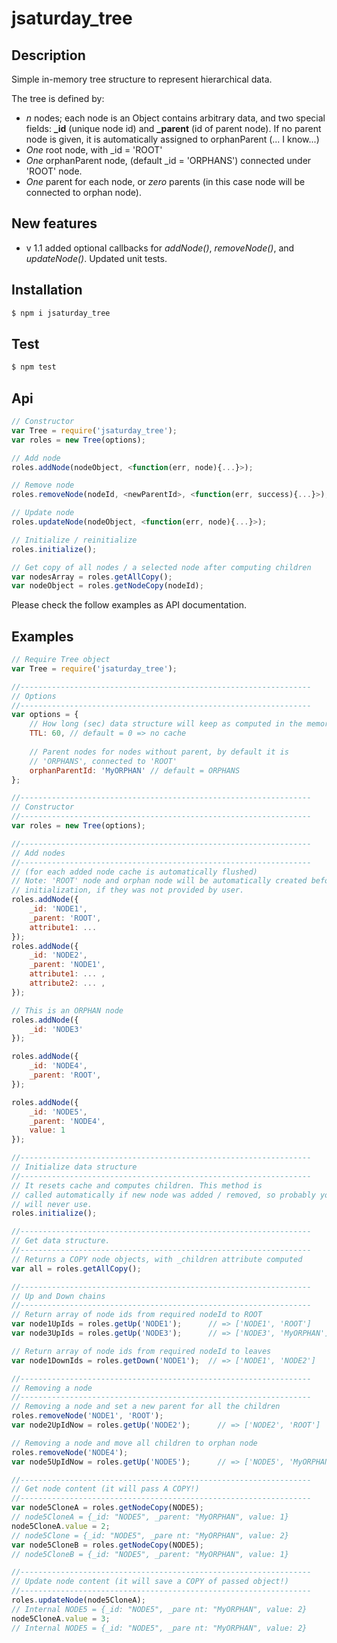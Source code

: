 # jsaturday_tree

## Description
Simple in-memory tree structure to represent hierarchical data. 

The tree is defined by:
- *n* nodes; each node is an Object contains arbitrary data, and two special fields: **_id** (unique node id) and **_parent** (id of parent node). If no parent node is given, it is automatically assigned to orphanParent (... I know...)
- *One* root node, with _id = 'ROOT'
- *One* orphanParent node, (default _id = 'ORPHANS') connected under 'ROOT' node.
- *One* parent for each node, or *zero* parents (in this case node will be connected to orphan node).

## New features
- v 1.1 added optional callbacks for *addNode()*, *removeNode()*, and *updateNode()*. Updated unit tests.

## Installation

```sh
$ npm i jsaturday_tree
```

## Test

```sh
$ npm test
```

## Api

```js
// Constructor
var Tree = require('jsaturday_tree');
var roles = new Tree(options);

// Add node
roles.addNode(nodeObject, <function(err, node){...}>);

// Remove node
roles.removeNode(nodeId, <newParentId>, <function(err, success){...}>);

// Update node
roles.updateNode(nodeObject, <function(err, node){...}>);

// Initialize / reinitialize
roles.initialize();

// Get copy of all nodes / a selected node after computing children
var nodesArray = roles.getAllCopy();
var nodeObject = roles.getNodeCopy(nodeId);
```

Please check the follow examples as API documentation.

## Examples
```js
// Require Tree object
var Tree = require('jsaturday_tree');

//-----------------------------------------------------------------
// Options
//-----------------------------------------------------------------
var options = {
    // How long (sec) data structure will keep as computed in the memory
    TTL: 60, // default = 0 => no cache
    
    // Parent nodes for nodes without parent, by default it is
    // 'ORPHANS', connected to 'ROOT'
    orphanParentId: 'MyORPHAN' // default = ORPHANS
};

//-----------------------------------------------------------------
// Constructor
//-----------------------------------------------------------------
var roles = new Tree(options);

//-----------------------------------------------------------------
// Add nodes
//-----------------------------------------------------------------
// (for each added node cache is automatically flushed)
// Note: 'ROOT' node and orphan node will be automatically created before
// initialization, if they was not provided by user.
roles.addNode({
    _id: 'NODE1',
    _parent: 'ROOT',
    attribute1: ...
});
roles.addNode({
    _id: 'NODE2',
    _parent: 'NODE1',
    attribute1: ... ,
    attribute2: ... ,
});

// This is an ORPHAN node
roles.addNode({
    _id: 'NODE3'
});

roles.addNode({
    _id: 'NODE4',
    _parent: 'ROOT',
});

roles.addNode({
    _id: 'NODE5',
    _parent: 'NODE4',
    value: 1
});

//-----------------------------------------------------------------
// Initialize data structure
//-----------------------------------------------------------------
// It resets cache and computes children. This method is
// called automatically if new node was added / removed, so probably you
// will never use.
roles.initialize();

//-----------------------------------------------------------------
// Get data structure.
//-----------------------------------------------------------------
// Returns a COPY node objects, with _children attribute computed
var all = roles.getAllCopy();

//-----------------------------------------------------------------
// Up and Down chains
//-----------------------------------------------------------------
// Return array of node ids from required nodeId to ROOT
var node1UpIds = roles.getUp('NODE1');      // => ['NODE1', 'ROOT']
var node3UpIds = roles.getUp('NODE3');      // => ['NODE3', 'MyORPHAN']

// Return array of node ids from required nodeId to leaves
var node1DownIds = roles.getDown('NODE1');  // => ['NODE1', 'NODE2']

//-----------------------------------------------------------------
// Removing a node
//-----------------------------------------------------------------
// Removing a node and set a new parent for all the children
roles.removeNode('NODE1', 'ROOT');
var node2UpIdNow = roles.getUp('NODE2');      // => ['NODE2', 'ROOT']

// Removing a node and move all children to orphan node
roles.removeNode('NODE4');
var node5UpIdNow = roles.getUp('NODE5');      // => ['NODE5', 'MyORPHAN']

//-----------------------------------------------------------------
// Get node content (it will pass A COPY!)
//-----------------------------------------------------------------
var node5CloneA = roles.getNodeCopy(NODE5);
// node5CloneA = {_id: "NODE5", _parent: "MyORPHAN", value: 1}
node5CloneA.value = 2;
// node5Clone = {_id: "NODE5", _pare nt: "MyORPHAN", value: 2}
var node5CloneB = roles.getNodeCopy(NODE5);
// node5CloneB = {_id: "NODE5", _parent: "MyORPHAN", value: 1}

//-----------------------------------------------------------------
// Update node content (it will save a COPY of passed object!)
//-----------------------------------------------------------------
roles.updateNode(node5CloneA);
// Internal NODE5 = {_id: "NODE5", _pare nt: "MyORPHAN", value: 2}
node5CloneA.value = 3;
// Internal NODE5 = {_id: "NODE5", _pare nt: "MyORPHAN", value: 2}

```